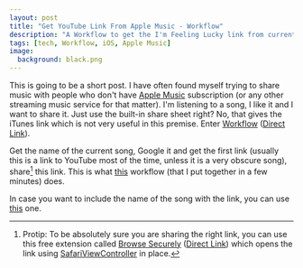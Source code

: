```yaml
---
layout: post
title: "Get YouTube Link From Apple Music - Workflow"
description: "A Workflow to get the I'm Feeling Lucky link from current song"
tags: [tech, Workflow, iOS, Apple Music]
image:
  background: black.png
---
```


This is going to be a  short post. I have often found myself trying to share music with people who don't have [Apple Music](http://www.apple.com/music/) subscription (or any other streaming music service for that matter). I'm listening to a song, I like it and I want to share it. Just use the built-in share sheet right? No, that gives the iTunes link which is not very useful in this premise. Enter [Workflow](https://workflow.is) ([Direct Link](https://itunes.apple.com/us/app/workflow-powerful-automation/id915249334)).

Get the name of the current song, Google it and get the first link (usually this is a link to YouTube most of the time, unless it is a very obscure song), share[^1] this link. This is what [this](https://workflow.is/workflows/a42c53452c3e4477a5681b7795fbb6b1) workflow (that I put together in a few minutes) does.

In case you want to include the name of the song with the link, you can use [this](https://workflow.is/workflows/528cd77cde274833982205f94c097649) one.

[^1]: Protip: To be absolutely sure you are sharing the right link, you can use this free extension called [Browse Securely](http://martingordon.me) ([Direct Link](https://itunes.apple.com/us/app/browsecurely-secure-browsing/id1044135314)) which opens the link using [SafariViewController](https://developer.apple.com/videos/play/wwdc2015-504/) in place. 
